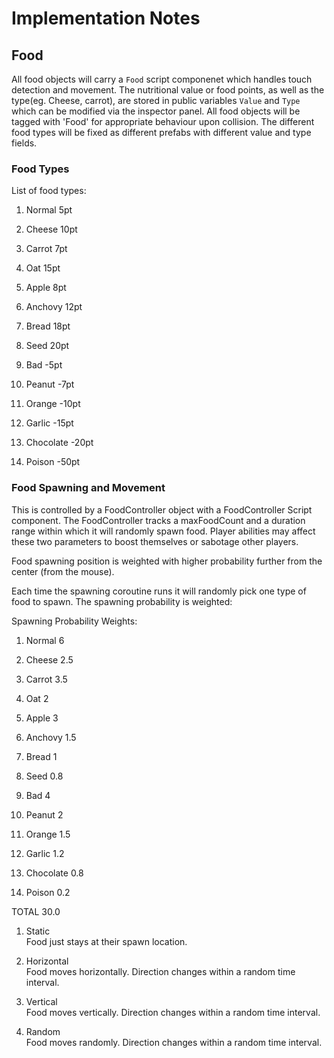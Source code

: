 # Implementation Notes

## Food
All food objects will carry a `Food` script componenet which handles touch detection and movement. The nutritional value or food points, as well as the type(eg. Cheese, carrot), are stored in public variables `Value` and `Type` which can be modified via the inspector panel. All food objects will be tagged with 'Food' for appropriate behaviour upon collision. The different food types will be fixed as different prefabs with different value and type fields.

### Food Types
List of food types:
1. Normal     5pt
2. Cheese     10pt
3. Carrot     7pt
4. Oat        15pt
5. Apple      8pt
6. Anchovy    12pt
7. Bread      18pt
8. Seed       20pt

1. Bad        -5pt
2. Peanut     -7pt
3. Orange     -10pt
4. Garlic     -15pt
5. Chocolate  -20pt
6. Poison     -50pt

### Food Spawning and Movement
This is controlled by a FoodController object with a FoodController Script component. The FoodController tracks a maxFoodCount and a duration range within which it will randomly spawn food. Player abilities may affect these two parameters to boost themselves or sabotage other players.

Food spawning position is weighted with higher probability further from the center (from the mouse).

Each time the spawning coroutine runs it will randomly pick one type of food to spawn. The spawning probability is weighted:

Spawning Probability Weights:
1. Normal     6
2. Cheese     2.5
3. Carrot     3.5
4. Oat        2
5. Apple      3
6. Anchovy    1.5
7. Bread      1
8. Seed       0.8

1. Bad        4
2. Peanut     2
3. Orange     1.5
4. Garlic     1.2
5. Chocolate  0.8
6. Poison     0.2

TOTAL         30.0



1. Static  
Food just stays at their spawn location.

2. Horizontal  
Food moves horizontally. Direction changes within a random time interval.

3. Vertical  
Food moves vertically. Direction changes within a random time interval.

4. Random  
Food moves randomly. Direction changes within a random time interval.

